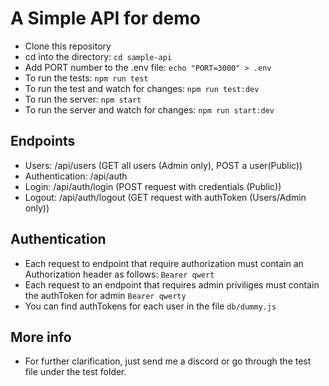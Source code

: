 # A Simple API for demo

- Clone this repository
- cd into the directory: `cd sample-api`
- Add PORT number to the .env file: `echo "PORT=3000" > .env`
- To run the tests: `npm run test`
- To run the test and watch for changes: `npm run test:dev`
- To run the server: `npm start`
- To run the server and watch for changes: `npm run start:dev`

## Endpoints

- Users: /api/users (GET all users (Admin only), POST a user(Public))
- Authentication: /api/auth
- Login: /api/auth/login (POST request with credentials (Public))
- Logout: /api/auth/logout (GET request with authToken (Users/Admin only))

## Authentication

- Each request to endpoint that require authorization must contain an Authorization header as follows: `Bearer qwert`
- Each request to an endpoint that requires admin priviliges must contain the authToken for admin `Bearer qwerty`
- You can find authTokens for each user in the file `db/dummy.js`

## More info

- For further clarification, just send me a discord or go through the test file under the test folder.
